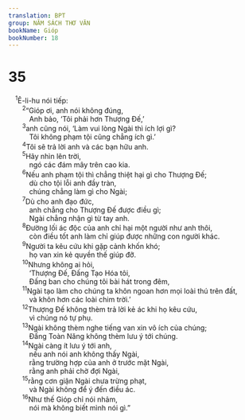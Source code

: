 ```yaml
---
translation: BPT
group: NĂM SÁCH THƠ VĂN
bookName: Gióp 
bookNumber: 18
---
```


<div class="title"><h1>35</h1></div>
<span class="verse giop_35_1"> <sup>1</sup>Ê-li-hu nói tiếp:<br/></span>
<span class="verse giop_35_2">  <sup>2</sup>“Gióp ơi, anh nói không đúng,<br/>   Anh bảo, ‘Tôi phải hơn Thượng Đế,’<br/></span>
<span class="verse giop_35_3">  <sup>3</sup>anh cũng nói, ‘Làm vui lòng Ngài thì ích lợi gì?<br/>   Tôi không phạm tội cũng chẳng ích gì.’<br/></span>
<span class="verse giop_35_4">  <sup>4</sup>Tôi sẽ trả lời anh và các bạn hữu anh.<br/></span>
<span class="verse giop_35_5">  <sup>5</sup>Hãy nhìn lên trời,<br/>   ngó các đám mây trên cao kia.<br/></span>
<span class="verse giop_35_6">  <sup>6</sup>Nếu anh phạm tội thì chẳng thiệt hại gì cho Thượng Đế;<br/>   dù cho tội lỗi anh đầy tràn,<br/>   chúng chẳng làm gì cho Ngài;<br/></span>
<span class="verse giop_35_7">  <sup>7</sup>Dù cho anh đạo đức,<br/>   anh chẳng cho Thượng Đế được điều gì;<br/>   Ngài chẳng nhận gì từ tay anh.<br/></span>
<span class="verse giop_35_8">  <sup>8</sup>Đường lối ác độc của anh chỉ hại một người như anh thôi,<br/>   còn điều tốt anh làm chỉ giúp được những con người khác.<br/></span>
<span class="verse giop_35_9">  <sup>9</sup>Người ta kêu cứu khi gặp cảnh khốn khó;<br/>   họ van xin kẻ quyền thế giúp đỡ.<br/></span>
<span class="verse giop_35_10">  <sup>10</sup>Nhưng không ai hỏi,<br/>   ‘Thượng Đế, Đấng Tạo Hóa tôi,<br/>   Đấng ban cho chúng tôi bài hát trong đêm,<br/></span>
<span class="verse giop_35_11">  <sup>11</sup>Ngài tạo làm cho chúng ta khôn ngoan hơn mọi loài thú trên đất,<br/>   và khôn hơn các loài chim trời.’<br/></span>
<span class="verse giop_35_12">  <sup>12</sup>Thượng Đế không thèm trả lời kẻ ác khi họ kêu cứu,<br/>   vì chúng nó tự phụ.<br/></span>
<span class="verse giop_35_13">  <sup>13</sup>Ngài không thèm nghe tiếng van xin vô ích của chúng;<br/>   Đấng Toàn Năng không thèm lưu ý tới chúng.<br/></span>
<span class="verse giop_35_14">  <sup>14</sup>Ngài càng ít lưu ý tới anh,<br/>   nếu anh nói anh không thấy Ngài,<br/>   rằng trường hợp của anh ở trước mặt Ngài,<br/>   rằng anh phải chờ đợi Ngài,<br/></span>
<span class="verse giop_35_15">  <sup>15</sup>rằng cơn giận Ngài chưa trừng phạt,<br/>   và Ngài không để ý đến điều ác.<br/></span>
<span class="verse giop_35_16">  <sup>16</sup>Như thế Gióp chỉ nói nhảm,<br/>   nói mà không biết mình nói gì.”<br/></span>
